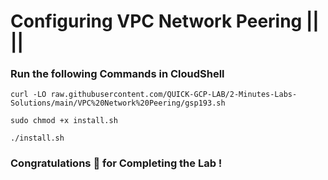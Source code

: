 # Configuring VPC Network Peering || [](https://www.cloudskillsboost.google/focuses/964?parent=catalog) ||


### Run the following Commands in CloudShell

```
curl -LO raw.githubusercontent.com/QUICK-GCP-LAB/2-Minutes-Labs-Solutions/main/VPC%20Network%20Peering/gsp193.sh

sudo chmod +x install.sh

./install.sh
```

### Congratulations 🎉 for Completing the Lab !


